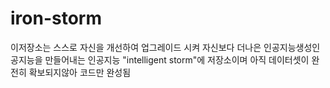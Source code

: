 # iron-storm
이저장소는 스스로 자신을 개선하여 업그레이드 시켜 자신보다 더나은 인공지능생성인공지능을 만들어내는 인공지능 "intelligent storm"에 저장소이며 아직 데이터셋이 완전히 확보되지않아 코드만 완성됨
